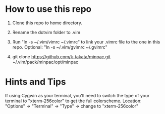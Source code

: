 # How to use this repo

1. Clone this repo to home directory.

2. Rename the dotvim folder to .vim

3. Run "ln -s ~/.vim/vimrc ~/.vimrc" to link your .vimrc file to the one in
	 this repo. Optional: "ln -s ~/.vim/gvimrc ~/.gvimrc"

4. git clone https://github.com/k-takata/minpac.git \
    ~/.vim/pack/minpac/opt/minpac

# Hints and Tips

If using Cygwin as your terminal, you'll need to switch the type of your
terminal to "xterm-256color" to get the full colorscheme.
Location: "Options" -> "Terminal" -> "Type" -> change to "xterm-256color"
